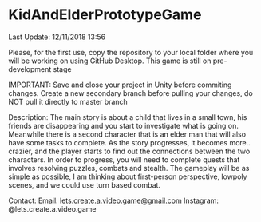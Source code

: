 # KidAndElderPrototypeGame

Last Update: 12/11/2018 13:56

Please, for the first use, copy the repository to your local folder where you will be working on using GitHub Desktop.
This game is still on pre-development stage

IMPORTANT: Save and close your project in Unity before commiting changes. Create a new secondary branch before pulling your changes, do NOT pull it directly to master branch

Description: The main story is about a child that lives in a small town, his friends are disappearing and you start to investigate what is going on. Meanwhile there is a second character that is an elder man that will also have some tasks to complete. As the story progresses, it becomes more.. crazier,  and the player starts to find out the connections between the two characters. In order to progress, you will need to complete quests that involves resolving puzzles, combats and stealth. The gameplay will be as simple as possible, I am thinking about first-person perspective, lowpoly scenes, and we could use turn based combat.


Contact:
Email: lets.create.a.video.game@gmail.com
Instagram: @lets.create.a.video.game
